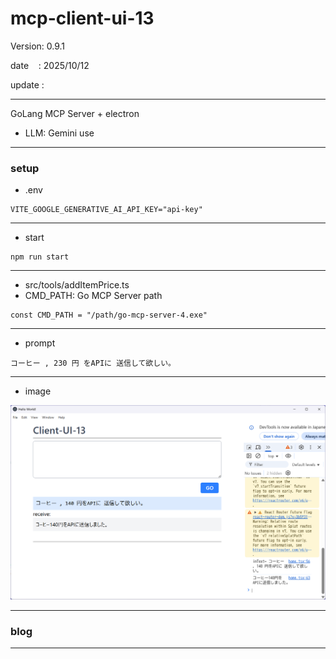 ﻿# mcp-client-ui-13

 Version: 0.9.1

 date    : 2025/10/12
 
 update  :

***

GoLang MCP Server + electron

* LLM: Gemini use

***
### setup

* .env

```
VITE_GOOGLE_GENERATIVE_AI_API_KEY="api-key"
```
***
* start

```
npm run start
```
***

* src/tools/addItemPrice.ts
* CMD_PATH: Go MCP Server path

```
const CMD_PATH = "/path/go-mcp-server-4.exe"
```

***
* prompt

```
コーヒー , 230 円 をAPIに 送信して欲しい。
```
***
* image

![img1](/image/ss1013b.png)


***
### blog 

***

